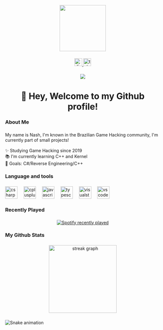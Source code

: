 <div align="center">
  <img height="150" src="https://i.pinimg.com/originals/6c/2b/b8/6c2bb8b7405d465a581a957944dbb8a3.gif"  />
</div>

###

<div align="center">
  <a href="https://discordlookup.com/user/1089991680649863328" target="_blank">
    <img src="https://img.shields.io/static/v1?message=Discord&logo=discord&label=&color=7289DA&logoColor=white&labelColor=&style=for-the-badge" height="25" alt="discord logo"  />
  </a>
  <a href="https://t.me/nashfwc" target="_blank">
    <img src="https://img.shields.io/static/v1?message=Telegram&logo=telegram&label=&color=2CA5E0&logoColor=white&labelColor=&style=for-the-badge" height="25" alt="telegram logo"  />
  </a>
</div>

###

<div align="center">
  <img src="https://visitor-badge.laobi.icu/badge?page_id=h4xixe.h4xixe&left_color=blue&right_color=gray"  />
</div>

###

<h1 align="center">👋 Hey, Welcome to my Github profile!</h1>

###

<h3 align="left">About Me</h3>

###

<p align="left">My name is Nash, I'm known in the Brazilian Game Hacking community, I'm currently part of small projects!<br><br>✨ Studying Game Hacking since 2019<br>📚 I'm currently learning C++ and Kernel<br>🎯 Goals: C#/Reverse Engineering/C++</p>

###

<h3 align="left">Language and tools</h3>

###

<div align="left">
  <img src="https://cdn.jsdelivr.net/gh/devicons/devicon/icons/csharp/csharp-original.svg" height="40" alt="csharp logo"  />
  <img width="12" />
  <img src="https://cdn.jsdelivr.net/gh/devicons/devicon/icons/cplusplus/cplusplus-original.svg" height="40" alt="cplusplus logo"  />
  <img width="12" />
  <img src="https://cdn.jsdelivr.net/gh/devicons/devicon/icons/javascript/javascript-original.svg" height="40" alt="javascript logo"  />
  <img width="12" />
  <img src="https://cdn.jsdelivr.net/gh/devicons/devicon/icons/typescript/typescript-original.svg" height="40" alt="typescript logo"  />
  <img width="12" />
  <img src="https://cdn.jsdelivr.net/gh/devicons/devicon/icons/visualstudio/visualstudio-plain.svg" height="40" alt="visualstudio logo"  />
  <img width="12" />
  <img src="https://cdn.jsdelivr.net/gh/devicons/devicon/icons/vscode/vscode-original.svg" height="40" alt="vscode logo"  />
</div>

###

<h3 align="left">Recently Played</h3>

###

<div align="center">
  <a href="https://open.spotify.com/user/miguelgamer2007">
    <img src="https://spotify-recently-played-readme.vercel.app/api?user=miguelgamer2007&count=3" alt="Spotify recently played"  />
  </a>
</div>

###

<h3 align="left">My Github Stats</h3>

###

<div align="center">
  <img src="https://streak-stats.demolab.com?user=h4xixe&locale=en&mode=daily&theme=dark&hide_border=false&border_radius=5&order=3" height="220" alt="streak graph"  />
</div>

###

<img src="https://raw.githubusercontent.com/h4xixe/h4xixe/output/snake.svg" alt="Snake animation" />

###
